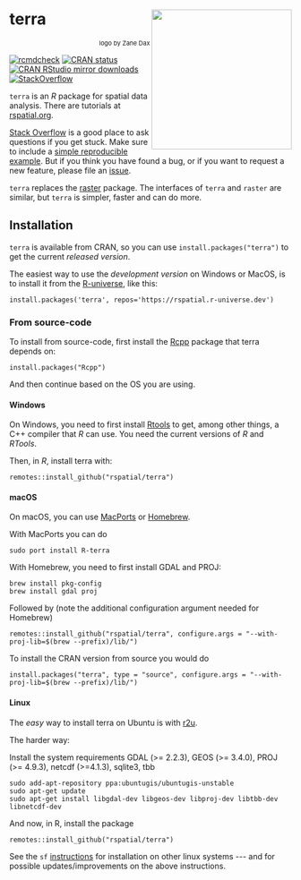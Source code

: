 # terra <img align="right" width="250" src="man/figures/logo.png">

<p align="right"; style="font-size:11px">logo by Zane Dax</p>

[![rcmdcheck](https://github.com/rspatial/terra/actions/workflows/rcmdcheck.yml/badge.svg)](https://github.com/rspatial/terra/actions/workflows/rcmdcheck.yml)
[![CRAN
status](https://www.r-pkg.org/badges/version/terra)](https://cran.r-project.org/package=terra)
[![CRAN RStudio mirror downloads](https://cranlogs.r-pkg.org/badges/terra)](https://www.r-pkg.org/pkg/terra)
[![StackOverflow](https://img.shields.io/stackexchange/stackoverflow/t/terra?logo=stackoverflow&label=Questions)](https://stackoverflow.com/questions/tagged/terra)

`terra` is an *R* package for spatial data analysis. There are tutorials at [rspatial.org](https://rspatial.org/index.html). 

[Stack Overflow](https://stackoverflow.com/questions/tagged/terra) is a good place to ask questions if you get stuck. Make sure to include a [simple reproducible example](https://stackoverflow.com/questions/5963269/how-to-make-a-great-r-reproducible-example). But if you think you have found a bug, or if you want to request a new feature, please file an [issue](https://github.com/rspatial/terra/issues).

`terra` replaces the [raster](https://github.com/rspatial/raster) package. The interfaces of `terra` and `raster` are similar, but `terra` is simpler, faster and can do more. 


## Installation

`terra` is available from CRAN, so you can use `install.packages("terra")` to get the current *released version*.

The easiest way to use the *development version* on Windows or MacOS, is to install it from the [R-universe](https://r-universe.dev/organizations/), like this:


```
install.packages('terra', repos='https://rspatial.r-universe.dev')
```


### From source-code

To install from source-code, first install the [Rcpp](https://cran.r-project.org/web/packages/Rcpp/index.html) package that terra depends on: 

```
install.packages("Rcpp")
```

And then continue based on the OS you are using. 

#### Windows

On Windows, you need to first install [Rtools](https://cran.r-project.org/bin/windows/Rtools/) to get, among other things, a C++ compiler that *R* can use. You need the current versions of *R* and *RTools*.

Then, in *R*, install terra with:

```
remotes::install_github("rspatial/terra")
```

#### macOS

On macOS, you can use [MacPorts](https://www.macports.org/) or [Homebrew](https://brew.sh/).

With MacPorts you can do 

```
sudo port install R-terra
```

With Homebrew, you need to first install GDAL and PROJ:

```
brew install pkg-config
brew install gdal proj
```

Followed by (note the additional configuration argument needed for Homebrew)

```
remotes::install_github("rspatial/terra", configure.args = "--with-proj-lib=$(brew --prefix)/lib/")
```

To install the CRAN version from source you would do

```
install.packages("terra", type = "source", configure.args = "--with-proj-lib=$(brew --prefix)/lib/")
```

#### Linux

The *easy* way to install terra on Ubuntu is with [r2u](https://eddelbuettel.github.io/r2u/).

The harder way: 

Install the system requirements GDAL (>= 2.2.3), GEOS (>= 3.4.0), PROJ (>= 4.9.3), netcdf (>=4.1.3), sqlite3, tbb 


```
sudo add-apt-repository ppa:ubuntugis/ubuntugis-unstable
sudo apt-get update
sudo apt-get install libgdal-dev libgeos-dev libproj-dev libtbb-dev libnetcdf-dev
```

And now, in R, install the package
```
remotes::install_github("rspatial/terra")
```

See the `sf` [instructions](https://github.com/r-spatial/sf) for installation on other linux systems --- and for possible updates/improvements on the above instructions.

